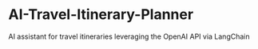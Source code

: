 # AI-Travel-Itinerary-Planner
AI assistant for travel itineraries leveraging the OpenAI API via LangChain

